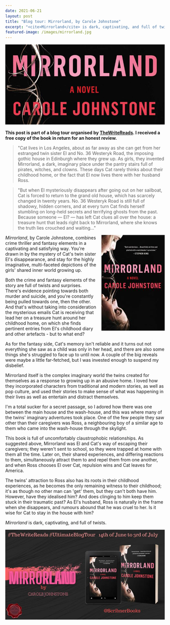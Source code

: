 ```yaml
---
date: 2021-06-21
layout: post
title: "Blog tour: Mirrorland, by Carole Johnstone"
excerpt: "<cite>Mirrorland</cite> is dark, captivating, and full of twists."
featured-image: /images/mirrorland.jpg
---
```


![Mirrorland](/images/mirrorland.jpg)

**This post is part of a blog tour organised by [TheWriteReads](https://www.thewritereads.com/). I received a free copy of the book in return for an honest review.**

> "Cat lives in Los Angeles, about as far away as she can get from her estranged twin sister El and No. 36 Westeryk Road, the imposing gothic house in Edinburgh where they grew up. As girls, they invented Mirrorland, a dark, imaginary place under the pantry stairs full of pirates, witches, and clowns. These days Cat rarely thinks about their childhood home, or the fact that El now lives there with her husband Ross.

> "But when El mysteriously disappears after going out on her sailboat, Cat is forced to return to the grand old house, which has scarcely changed in twenty years. No. 36 Westeryk Road is still full of shadowy, hidden corners, and at every turn Cat finds herself stumbling on long-held secrets and terrifying ghosts from the past. Because someone — El? — has left Cat clues all over the house: a treasure hunt that leads right back to Mirrorland, where she knows the truth lies crouched and waiting..."

<img src="/images/mirrorland-200.jpg" alt="Mirrorland" style="float: right; margin-bottom: 10px; margin-left: 10px;">

<cite>Mirrorland</cite>, by Carole Johnstone, combines crime thriller and fantasy elements in a captivating and satisfying way. You're drawn in by the mystery of Cat's twin sister El's disappearance, and stay for the highly imaginative, multi-faceted depictions of the girls' shared inner world growing up.

Both the crime and fantasy elements of the story are full of twists and surprises. There's evidence pointing towards both murder and suicide, and you're constantly being pulled towards one, then the other. And that's without taking into consideration the mysterious emails Cat is receiving that lead her on a treasure hunt around her childhood home, on which she finds pertinent entries from El's childhood diary and other artefacts - but to what end?

As for the fantasy side, Cat's memory isn't reliable and it turns out not everything she saw as a child was only in her head, and there are also some things she's struggled to face up to until now. A couple of the big reveals were maybe a little far-fetched, but I was invested enough to suspend my disbelief.

Mirrorland itself is the complex imaginary world the twins created for themselves as a response to growing up in an abusive home. I loved how they incorporated characters from traditional and modern stories, as well as pop culture, and used their stories to make sense of what was happening in their lives as well as entertain and distract themselves.

I'm a total sucker for a secret passage, so I adored how there was one between the main house and the wash-house, and this was where many of the twins' imaginary adventures took place. One of the few people they saw other than their caregivers was Ross, a neighbouring boy of a similar age to them who came into the wash-house through the skylight.

This book is full of uncomfortably claustrophobic relationships. As suggested above, Mirrorland was El and Cat's way of escaping their caregivers; they weren't sent to school, so they were trapped at home with them all the time. Later on, their shared experiences, and differing reactions to them, simultaneously attract them to and repel them from one another, and when Ross chooses El over Cat, repulsion wins and Cat leaves for America.

The twins' attraction to Ross also has its roots in their childhood experiences, as he becomes the only remaining witness to their childhood; it's as though no other man can 'get' them, but they can't both have him. However, have they idealised him? And does clinging to him keep them stuck in their traumatic past? As El's husband, Ross is naturally in the frame when she disappears, and rumours abound that he was cruel to her. Is it wise for Cat to stay in the house with him?

<cite>Mirrorland</cite> is dark, captivating, and full of twists.

![Mirrorland blog tour banner](/images/mirrorland-banner.jpg)
